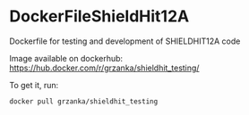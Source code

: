 # DockerFileShieldHit12A
Dockerfile for testing and development of SHIELDHIT12A code

Image available on dockerhub: https://hub.docker.com/r/grzanka/shieldhit_testing/

To get it, run:


    docker pull grzanka/shieldhit_testing